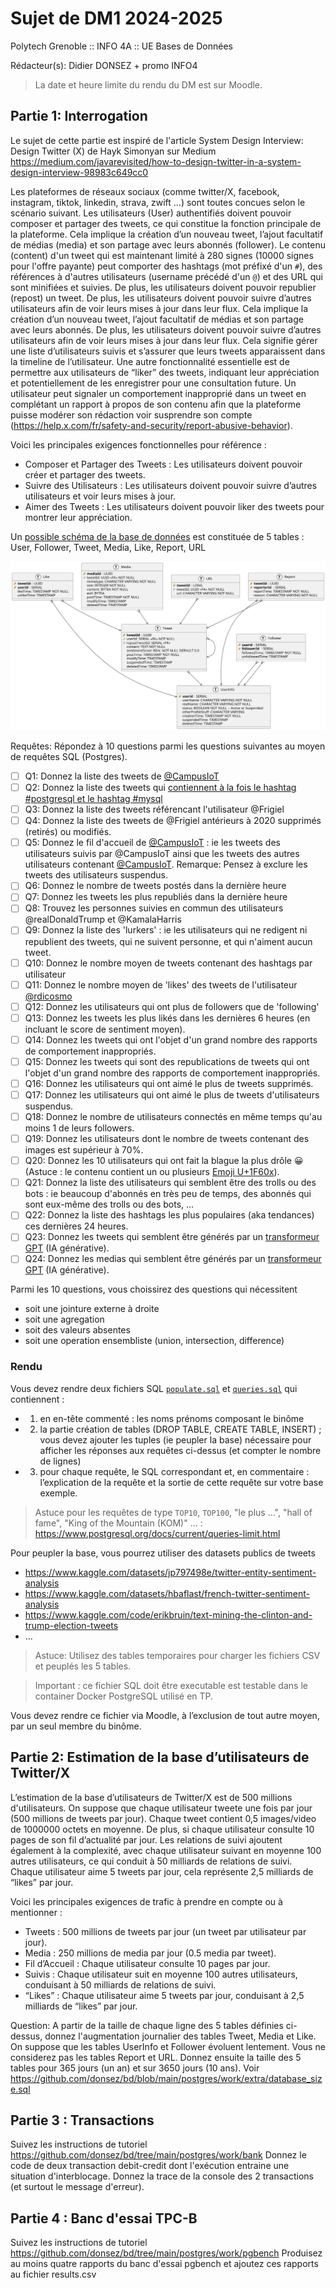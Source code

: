 #  Sujet de DM1 2024-2025

Polytech Grenoble :: INFO 4A :: UE Bases de Données

Rédacteur(s): Didier DONSEZ + promo INFO4

> La date et heure limite du rendu du DM est sur Moodle.

## Partie 1: Interrogation 

Le sujet de cette partie est inspiré de l'article System Design Interview: Design Twitter (X) de Hayk Simonyan sur Medium https://medium.com/javarevisited/how-to-design-twitter-in-a-system-design-interview-98983c649cc0

Les plateformes de réseaux sociaux (comme twitter/X, facebook, instagram, tiktok, linkedin, strava, zwift ...) sont toutes concues selon le scénario suivant. Les utilisateurs (User) authentifiés doivent pouvoir composer et partager des tweets, ce qui constitue la fonction principale de la plateforme. Cela implique la création d’un nouveau tweet, l’ajout facultatif de médias (media) et son partage avec leurs abonnés (follower). Le contenu (content) d'un tweet qui est maintenant limité à 280 signes (10000 signes pour l'offre payante) peut comporter des hashtags (mot préfixé d'un `#`), des références à d'autres utilisateurs (username précédé d'un `@`) et des URL qui sont minifiées et suivies. De plus, les utilisateurs doivent pouvoir republier (repost) un tweet. De plus, les utilisateurs doivent pouvoir suivre d’autres utilisateurs afin de voir leurs mises à jour dans leur flux. Cela implique la création d’un nouveau tweet, l’ajout facultatif de médias et son partage avec leurs abonnés. De plus, les utilisateurs doivent pouvoir suivre d’autres utilisateurs afin de voir leurs mises à jour dans leur flux. Cela signifie gérer une liste d’utilisateurs suivis et s’assurer que leurs tweets apparaissent dans la timeline de l’utilisateur. Une autre fonctionnalité essentielle est de permettre aux utilisateurs de “liker” des tweets, indiquant leur appréciation et potentiellement de les enregistrer pour une consultation future. Un utilisateur peut signaler un comportement inapproprié dans un tweet en complétant un rapport à propos de son contenu afin que la plateforme puisse modérer son rédaction voir susprendre son compte (https://help.x.com/fr/safety-and-security/report-abusive-behavior).

Voici les principales exigences fonctionnelles pour référence :
* Composer et Partager des Tweets : Les utilisateurs doivent pouvoir créer et partager des tweets.
* Suivre des Utilisateurs : Les utilisateurs doivent pouvoir suivre d’autres utilisateurs et voir leurs mises à jour.
* Aimer des Tweets : Les utilisateurs doivent pouvoir liker des tweets pour montrer leur appréciation.

Un [possible schéma de la base de données](twitter.plantuml) est constituée de 5 tables : User, Follower, Tweet, Media, Like, Report, URL

![](twitter.svg)

Requêtes: Répondez à 10 questions parmi les questions suivantes au moyen de requêtes SQL (Postgres).
* [ ] Q1: Donnez la liste des tweets de [@CampusIoT](https://twitter.com/CampusIoT)
* [ ] Q2: Donnez la liste des tweets qui [contiennent à la fois le hashtag #postgresql et le hashtag #mysql](https://twitter.com/search?q=%23postgresql%20%23mysql&src=typed_query&f=top)
* [ ] Q3: Donnez la liste des tweets référencant l'utilisateur @Frigiel
* [ ] Q4: Donnez la liste des tweets de @Frigiel antérieurs à 2020 supprimés (retirés) ou modifiés.
* [ ] Q5: Donnez le fil d'accueil de [@CampusIoT](https://twitter.com/CampusIoT) : ie les tweets des utilisateurs suivis par @CampusIoT ainsi que les tweets des autres utilisateurs contenant [@CampusIoT](https://twitter.com/CampusIoT). Remarque: Pensez à exclure les tweets des utilisateurs suspendus.
* [ ] Q6: Donnez le nombre de tweets postés dans la dernière heure
* [ ] Q7: Donnez les tweets les plus republiés dans la dernière heure
* [ ] Q8:  Trouvez les personnes suivies en commun des utilisateurs @realDonaldTrump et @KamalaHarris
* [ ] Q9: Donnez la liste des 'lurkers' : ie les utilisateurs qui ne redigent ni republient des tweets, qui ne suivent personne, et qui n'aiment aucun tweet.
* [ ] Q10: Donnez le nombre moyen de tweets contenant des hashtags par utilisateur
* [ ] Q11: Donnez le nombre moyen de 'likes' des tweets de l'utilisateur [@rdicosmo](https://twitter.com/rdicosmo)
* [ ] Q12: Donnez les utilisateurs qui ont plus de followers que de 'following' 
* [ ] Q13: Donnez les tweets les plus likés dans les dernières 6 heures (en incluant le score de sentiment moyen).
* [ ] Q14: Donnez les tweets qui ont l'objet d'un grand nombre des rapports de comportement inappropriés.
* [ ] Q15: Donnez les tweets qui sont des republications de tweets qui ont l'objet d'un grand nombre des rapports de comportement inappropriés.
* [ ] Q16: Donnez les utilisateurs qui ont aimé le plus de tweets supprimés.
* [ ] Q17: Donnez les utilisateurs qui ont aimé le plus de tweets d'utilisateurs suspendus.
* [ ] Q18: Donnez le nombre de utilisateurs connectés en même temps qu'au moins 1 de leurs followers.
* [ ] Q19: Donnez les utilisateurs dont le nombre de tweets contenant des images est supérieur à 70%.
* [ ] Q20: Donnez les 10 utilisateurs qui ont fait la blague la plus drôle 😀 (Astuce : le contenu contient un ou plusieurs [Emoji U+1F60x](https://fr.wikipedia.org/wiki/%C3%89moji)).
* [ ] Q21: Donnez la liste des utilisateurs qui semblent être des trolls ou des bots : ie beaucoup d'abonnés en très peu de temps, des abonnés qui sont eux-même des trolls ou des bots, ...
* [ ] Q22: Donnez la liste des hashtags les plus populaires (aka tendances) ces dernières 24 heures. 
* [ ] Q23: Donnez les tweets qui semblent être générés par un [transformeur GPT](https://fr.wikipedia.org/wiki/Transformeur) (IA générative).
* [ ] Q24: Donnez les medias qui semblent être générés par un [transformeur GPT](https://fr.wikipedia.org/wiki/Transformeur) (IA générative).

Parmi les 10 questions, vous choissirez des questions qui nécessitent
* soit une jointure externe à droite
* soit une agregation
* soit des valeurs absentes
* soit une operation ensembliste (union, intersection, difference)

### Rendu

Vous devez rendre deux fichiers SQL [`populate.sql`](populate.sql) et [`queries.sql`](queries.sql) qui contiennent :
* 1. en en-tête commenté : les noms prénoms composant le binôme
* 2. la partie création de tables (DROP TABLE, CREATE TABLE, INSERT) ; vous devez ajouter les tuples (ie peupler la base) nécessaire pour afficher les réponses aux requêtes ci-dessus (et compter le nombre de lignes)
* 3. pour chaque requête, le SQL correspondant et, en commentaire : l’explication de la requête et la sortie de cette requête sur votre base exemple.

> Astuce pour les requêtes de type `TOP10`, `TOP100`, "le plus ...", "hall of fame", "King of the Mountain (KOM)" ... : https://www.postgresql.org/docs/current/queries-limit.html

Pour peupler la base, vous pourrez utiliser des datasets publics de tweets 
* https://www.kaggle.com/datasets/jp797498e/twitter-entity-sentiment-analysis
* https://www.kaggle.com/datasets/hbaflast/french-twitter-sentiment-analysis
* https://www.kaggle.com/code/erikbruin/text-mining-the-clinton-and-trump-election-tweets
* ...

> Astuce: Utilisez des tables temporaires pour charger les fichiers CSV et peuplés les 5 tables.

> Important : ce fichier SQL doit être executable est testable dans le container Docker PostgreSQL utilisé en TP.
 
Vous devez rendre ce fichier via Moodle, à l’exclusion de tout autre moyen, par un seul membre du binôme.

## Partie 2: Estimation de la base d’utilisateurs de Twitter/X

L’estimation de la base d’utilisateurs de Twitter/X est de 500 millions d'utilisateurs. On suppose que chaque utilisateur tweete une fois par jour (500 millions de tweets par jour). Chaque tweet contient 0,5 images/video de 1000000 octets en moyenne. De plus, si chaque utilisateur consulte 10 pages de son fil d’actualité par jour. Les relations de suivi ajoutent également à la complexité, avec chaque utilisateur suivant en moyenne 100 autres utilisateurs, ce qui conduit à 50 milliards de relations de suivi. Chaque utilisateur aime 5 tweets par jour, cela représente 2,5 milliards de “likes” par jour.

Voici les principales exigences de trafic à prendre en compte ou à mentionner :
* Tweets : 500 millions de tweets par jour (un tweet par utilisateur par jour).
* Media : 250 millions de media par jour (0.5 media par tweet).
* Fil d’Accueil : Chaque utilisateur consulte 10 pages par jour.
* Suivis : Chaque utilisateur suit en moyenne 100 autres utilisateurs, conduisant à 50 milliards de relations de suivi.
* “Likes” : Chaque utilisateur aime 5 tweets par jour, conduisant à 2,5 milliards de “likes” par jour.

Question: A partir de la taille de chaque ligne des 5 tables définies ci-dessus, donnez l'augmentation journalier des tables Tweet, Media et Like. On suppose que les tables UserInfo et Follower évoluent lentement. Vous ne considerez pas les tables Report et URL. Donnez ensuite la taille des 5 tables pour 365 jours (un an) et sur 3650 jours (10 ans).
Voir https://github.com/donsez/bd/blob/main/postgres/work/extra/database_size.sql

## Partie 3 : Transactions
Suivez les instructions de tutoriel https://github.com/donsez/bd/tree/main/postgres/work/bank
Donnez le code de deux transaction debit-credit dont l'exécution entraine une situation d'interblocage.
Donnez la trace de la console des 2 transactions (et surtout le message d'erreur).

##  Partie 4 : Banc d'essai TPC-B
Suivez les instructions de tutoriel https://github.com/donsez/bd/tree/main/postgres/work/pgbench
Produisez au moins quatre rapports du banc d'essai pgbench et ajoutez ces rapports au fichier results.csv

